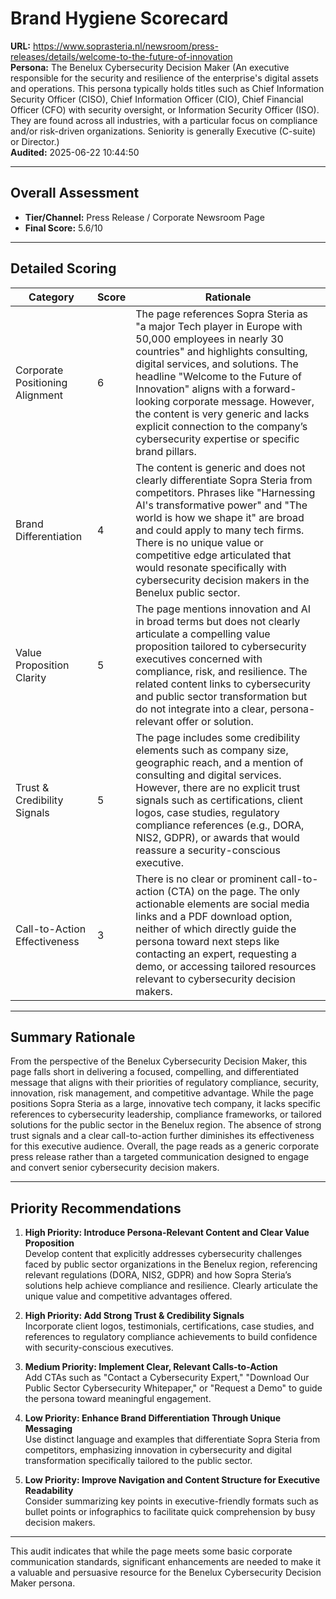 # Brand Hygiene Scorecard

**URL:** https://www.soprasteria.nl/newsroom/press-releases/details/welcome-to-the-future-of-innovation  
**Persona:** The Benelux Cybersecurity Decision Maker (An executive responsible for the security and resilience of the enterprise's digital assets and operations. This persona typically holds titles such as Chief Information Security Officer (CISO), Chief Information Officer (CIO), Chief Financial Officer (CFO) with security oversight, or Information Security Officer (ISO). They are found across all industries, with a particular focus on compliance and/or risk-driven organizations. Seniority is generally Executive (C-suite) or Director.)  
**Audited:** 2025-06-22 10:44:50  

---

## Overall Assessment

- **Tier/Channel:** Press Release / Corporate Newsroom Page  
- **Final Score:** 5.6/10  

---

## Detailed Scoring

| Category                    | Score | Rationale                                                                                                                                                                                                                                                                                                                                                   |
|-----------------------------|-------|-------------------------------------------------------------------------------------------------------------------------------------------------------------------------------------------------------------------------------------------------------------------------------------------------------------------------------------------------------------|
| Corporate Positioning Alignment | 6     | The page references Sopra Steria as "a major Tech player in Europe with 50,000 employees in nearly 30 countries" and highlights consulting, digital services, and solutions. The headline "Welcome to the Future of Innovation" aligns with a forward-looking corporate message. However, the content is very generic and lacks explicit connection to the company’s cybersecurity expertise or specific brand pillars. |
| Brand Differentiation         | 4     | The content is generic and does not clearly differentiate Sopra Steria from competitors. Phrases like "Harnessing AI's transformative power" and "The world is how we shape it" are broad and could apply to many tech firms. There is no unique value or competitive edge articulated that would resonate specifically with cybersecurity decision makers in the Benelux public sector.                      |
| Value Proposition Clarity    | 5     | The page mentions innovation and AI in broad terms but does not clearly articulate a compelling value proposition tailored to cybersecurity executives concerned with compliance, risk, and resilience. The related content links to cybersecurity and public sector transformation but do not integrate into a clear, persona-relevant offer or solution.                                                         |
| Trust & Credibility Signals  | 5     | The page includes some credibility elements such as company size, geographic reach, and a mention of consulting and digital services. However, there are no explicit trust signals such as certifications, client logos, case studies, regulatory compliance references (e.g., DORA, NIS2, GDPR), or awards that would reassure a security-conscious executive.                                             |
| Call-to-Action Effectiveness | 3     | There is no clear or prominent call-to-action (CTA) on the page. The only actionable elements are social media links and a PDF download option, neither of which directly guide the persona toward next steps like contacting an expert, requesting a demo, or accessing tailored resources relevant to cybersecurity decision makers.                                                                |

---

## Summary Rationale

From the perspective of the Benelux Cybersecurity Decision Maker, this page falls short in delivering a focused, compelling, and differentiated message that aligns with their priorities of regulatory compliance, security, innovation, risk management, and competitive advantage. While the page positions Sopra Steria as a large, innovative tech company, it lacks specific references to cybersecurity leadership, compliance frameworks, or tailored solutions for the public sector in the Benelux region. The absence of strong trust signals and a clear call-to-action further diminishes its effectiveness for this executive audience. Overall, the page reads as a generic corporate press release rather than a targeted communication designed to engage and convert senior cybersecurity decision makers.

---

## Priority Recommendations

1. **High Priority: Introduce Persona-Relevant Content and Clear Value Proposition**  
   Develop content that explicitly addresses cybersecurity challenges faced by public sector organizations in the Benelux region, referencing relevant regulations (DORA, NIS2, GDPR) and how Sopra Steria’s solutions help achieve compliance and resilience. Clearly articulate the unique value and competitive advantages offered.

2. **High Priority: Add Strong Trust & Credibility Signals**  
   Incorporate client logos, testimonials, certifications, case studies, and references to regulatory compliance achievements to build confidence with security-conscious executives.

3. **Medium Priority: Implement Clear, Relevant Calls-to-Action**  
   Add CTAs such as "Contact a Cybersecurity Expert," "Download Our Public Sector Cybersecurity Whitepaper," or "Request a Demo" to guide the persona toward meaningful engagement.

4. **Low Priority: Enhance Brand Differentiation Through Unique Messaging**  
   Use distinct language and examples that differentiate Sopra Steria from competitors, emphasizing innovation in cybersecurity and digital transformation specifically tailored to the public sector.

5. **Low Priority: Improve Navigation and Content Structure for Executive Readability**  
   Consider summarizing key points in executive-friendly formats such as bullet points or infographics to facilitate quick comprehension by busy decision makers.

---

This audit indicates that while the page meets some basic corporate communication standards, significant enhancements are needed to make it a valuable and persuasive resource for the Benelux Cybersecurity Decision Maker persona.